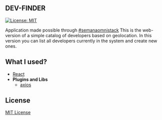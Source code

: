 ## DEV-FINDER

[![License: MIT](https://img.shields.io/badge/License-MIT-green.svg)](https://opensource.org/licenses/MIT)

Application made possible through [#semanaomnistack](https://rocketseat.com.br/)
This is the web-version of a simple catalog of developers based on geolocation. In this version you can list all developers currently in the system and create new ones.

## What I used?

- [React](https://reactjs.org/)
- **Plugins and Libs**
	- [axios](https://github.com/axios/axios)

## License

[MIT License](https://github.com/Masterfoni/dev-finder/blob/master/LICENSE)
